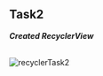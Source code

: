 ## Task2

***Created RecyclerView***
<br>
<br>

![recyclerTask2](https://user-images.githubusercontent.com/47735236/111528949-b57bf080-8789-11eb-95a7-2daf42a9e216.png)
